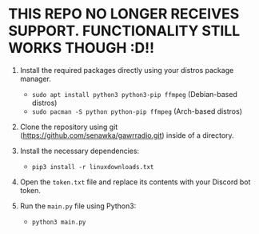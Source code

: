 # THIS REPO NO LONGER RECEIVES SUPPORT. FUNCTIONALITY STILL WORKS THOUGH :D!!

1. Install the required packages directly using your distros package manager.
   - `sudo apt install python3 python3-pip ffmpeg` (Debian-based distros)
   - `sudo pacman -S python python-pip ffmpeg` (Arch-based distros)

2. Clone the repository using git (https://github.com/senawka/gawrradio.git) inside of a directory.

3. Install the necessary dependencies:
   - `pip3 install -r linuxdownloads.txt`

4. Open the `token.txt` file and replace its contents with your Discord bot token.

5. Run the `main.py` file using Python3:
   - `python3 main.py`

